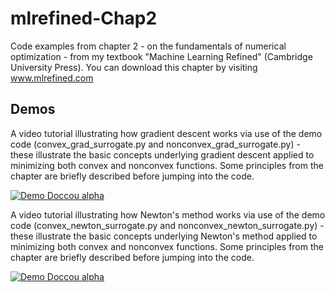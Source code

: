 # mlrefined-Chap2
Code examples from chapter 2 - on the fundamentals of numerical optimization - from my textbook "Machine Learning Refined" (Cambridge University Press).  You can download this chapter by visiting www.mlrefined.com

## Demos

A video tutorial illustrating how gradient descent works via use of the demo code (convex_grad_surrogate.py and nonconvex_grad_surrogate.py) - these illustrate the basic concepts underlying gradient descent applied to minimizing both convex and nonconvex functions.  Some principles from the chapter are briefly described before jumping into the code.

[![Demo Doccou alpha](https://j.gifs.com/o2AJjA.gif)](https://youtu.be/yy1otucCYVM)

A video tutorial illustrating how Newton's method works via use of the demo code (convex_newton_surrogate.py and nonconvex_newton_surrogate.py) - these illustrate the basic concepts underlying Newton's method applied to minimizing both convex and nonconvex functions.  Some principles from the chapter are briefly described before jumping into the code.

[![Demo Doccou alpha](https://j.gifs.com/zpql9q.gif)](https://www.youtube.com/watch?v=LLc-N3jgj7U)

